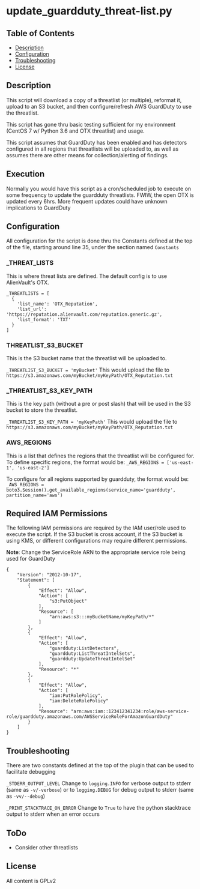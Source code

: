 # update_guardduty_threat-list.py

## Table of Contents
* [Description](#description)
* [Configuration](#Configuration)
* [Troubleshooting](#troubleshooting)
* [License](#license)

## Description
This script will download a copy of a threatlist (or multiple), reformat it, upload to an S3 bucket, and then configure/refresh AWS GuardDuty to use the threatlist.  

This script has gone thru basic testing sufficient for my environment (CentOS 7 w/ Python 3.6 and OTX threatlist) and usage.  

This script assumes that GuardDuty has been enabled and has detectors configured in all regions that threatlists will be uploaded to, as well as assumes there are other means for collection/alerting of findings.

## Execution
Normally you would have this script as a cron/scheduled job to execute on some frequency to update the guardduty threatlists.  FWIW, the open OTX is updated every 6hrs.  More frequent updates could have unknown implications to GuardDuty

## Configuration
All configuration for the script is done thru the Constants defined at the top of the file, starting around line 35, under the section named `Constants`
### _THREAT_LISTS
This is where threat lists are defined.  The default config is to use AlienVault's OTX.
```
_THREATLISTS = [
  {
    'list_name': 'OTX_Reputation',
    'list_url': 'https://reputation.alienvault.com/reputation.generic.gz',
    'list_format': 'TXT'
  }
]
```
### THREATLIST_S3_BUCKET
This is the S3 bucket name that the threatlist will be uploaded to.

`_THREATLIST_S3_BUCKET = 'myBucket'`
This would upload the file to `https://s3.amazonaws.com/myBucket/myKeyPath/OTX_Reputation.txt`

### _THREATLIST_S3_KEY_PATH
This is the key path (without a pre or post slash) that will be used in the S3 bucket to store the threatlist.

`_THREATLIST_S3_KEY_PATH = 'myKeyPath'`
This would upload the file to `https://s3.amazonaws.com/myBucket/myKeyPath/OTX_Reputation.txt`

### AWS_REGIONS
This is a list that defines the regions that the threatlist will be configured for.  To define specific regions, the format would be:
`_AWS_REGIONS = ['us-east-1', 'us-east-2']`

To configure for all regions supported by guardduty, the format would be:
`_AWS_REGIONS = boto3.Session().get_available_regions(service_name='guardduty', partition_name='aws')`

## Required IAM Permissions
The following IAM permissions are required by the IAM user/role used to execute the script.  If the S3 bucket is cross account, if the S3 bucket is using KMS, or different configurations may require different permissions. 

**Note**: Change the ServiceRole ARN to the appropriate service role being used for GuardDuty

```
{
    "Version": "2012-10-17",
    "Statement": [
        {
            "Effect": "Allow",
            "Action": [
                "s3:PutObject"
            ],
            "Resource": [
                "arn:aws:s3:::myBucketName/myKeyPath/*"
            ]
        },
        {
            "Effect": "Allow",
            "Action": [
                "guardduty:ListDetectors",
                "guardduty:ListThreatIntelSets",
                "guardduty:UpdateThreatIntelSet"
            ],
            "Resource": "*"
        },
        {
            "Effect": "Allow",
            "Action": [
                "iam:PutRolePolicy",
                "iam:DeleteRolePolicy"
            ],
            "Resource": "arn:aws:iam::123412341234:role/aws-service-role/guardduty.amazonaws.com/AWSServiceRoleForAmazonGuardDuty"
        }
    ]
}
```

## Troubleshooting
There are two constants defined at the top of the plugin that can be used to facilitate debugging

`_STDERR_OUTPUT_LEVEL` Change to `logging.INFO` for verbose output to stderr (same as `-v/-verbose`) or to `logging.DEBUG` for debug output to stderr (same as `-vv/--debug`)

`_PRINT_STACKTRACE_ON_ERROR` Change to `True` to have the python stacktrace output to stderr when an error occurs

## ToDo
* Consider other threatlists

## License
All content is GPLv2

